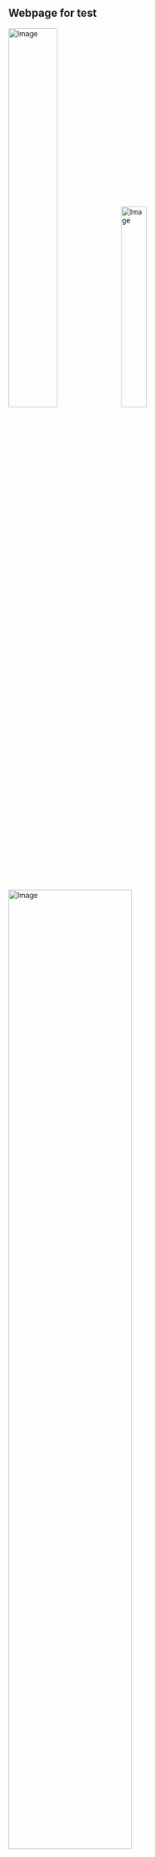 ## Webpage for test
<img src="https://github.com/user-attachments/assets/043635ee-cad9-461c-8f99-a4387bbb3734" alt="Image" width="44%" />
<img src="https://github.com/user-attachments/assets/e54554a5-8b09-49d0-a714-9b279dd4a4e4" alt="Image" width="32%" />
<img src="https://github.com/user-attachments/assets/1879ad0a-6349-4d56-b0b4-5bbe717214ea" alt="Image" width="70%" />

## Used ComfyUI

- ComfyUI Revision: 2652 [0c7c98a9] \*DETACHED | Released on '2024-09-05'

```
Import times for custom nodes:
0.0 seconds: E:\ComfyUI_0.2.2\ComfyUI\custom_nodes\websocket_image_save.py
0.0 seconds: E:\ComfyUI_0.2.2\ComfyUI\custom_nodes\ComfyUI-Custom-Scripts
0.0 seconds: E:\ComfyUI_0.2.2\ComfyUI\custom_nodes\ComfyUI_essentials
0.0 seconds: E:\ComfyUI_0.2.2\ComfyUI\custom_nodes\rgthree-comfy
0.1 seconds: E:\ComfyUI_0.2.2\ComfyUI\custom_nodes\comfyui_controlnet_aux
0.1 seconds: E:\ComfyUI_0.2.2\ComfyUI\custom_nodes\comfyui_segment_anything
0.3 seconds: E:\ComfyUI_0.2.2\ComfyUI\custom_nodes\ComfyUI_CatVTON_Wrapper
0.3 seconds: E:\ComfyUI_0.2.2\ComfyUI\custom_nodes\ComfyUI-Manager
0.6 seconds: E:\ComfyUI_0.2.2\ComfyUI\custom_nodes\ComfyUI-tbox
1.1 seconds: E:\ComfyUI_0.2.2\ComfyUI\custom_nodes\ComfyUI-Impact-Pack
2.1 seconds: E:\ComfyUI_0.2.2\ComfyUI\custom_nodes\IDM-VTON
3.6 seconds: E:\ComfyUI_0.2.2\ComfyUI\custom_nodes\ComfyUI_LayerStyle

Starting server
```

## Workflows
- human_plus_dress.json (a person with prompts-> dressed)
![스크린샷 2024-12-27 041251](https://github.com/user-attachments/assets/9f768ae1-884f-4c85-83d4-60d0809a1df1)

- new_dress.json (with promts -> dressed person)
![스크린샷 2024-12-27 041740](https://github.com/user-attachments/assets/68befeeb-943d-4240-83f6-47368b8aa2e0)

- SanAI_CatVTON.json (person + dress image -> dress)
![스크린샷 2024-12-27 043612](https://github.com/user-attachments/assets/d55b0944-639f-41b8-a2c4-d34fa7c9fb65)

- yisol IDM VTON
![스크린샷 2024-12-27 043933](https://github.com/user-attachments/assets/61361e17-4449-4e6c-957d-b5d0318b54f2)

## Reference

#### ComfyUI API


- https://github.com/9elements/comfyui-api

#### IDM-VTON CustomNode

- https://github.com/neuralninja22/IDM-VTON

#### CAT-VTON CustomNode

- https://github.com/Zheng-Chong/CatVTON
- https://github.com/chflame163/ComfyUI_CatVTON_Wrapper

## Current Workflows Setup

### Checkpoint

- [Beautiful Realistic Asians](https://civitai.com/models/25494?modelVersionId=63786)

### VAE

- [vae-ft-mse-840000-ema-pruned](https://huggingface.co/stabilityai/sd-vae-ft-mse-original/blob/main/vae-ft-mse-840000-ema-pruned.ckpt)

## Used FrontEnd
- https://github.com/Roniebin/Armigo_
